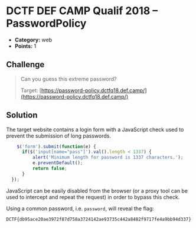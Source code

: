 # DCTF DEF CAMP Qualif 2018 – PasswordPolicy

* **Category:** web
* **Points:** 1

## Challenge

> Can you guess this extreme password?
>
> Target: [https://password-policy.dctfq18.def.camp/](https://password-policy.dctfq18.def.camp/)

## Solution

The target website contains a login form with a JavaScript check used to prevent the submission of long passwords.

```javascript
    $('form').submit(function(e) {
      if($('input[name="pass"]').val().length < 1337) {
          alert('Minimum length for password is 1337 characters.');
          e.preventDefault();
          return false;
      }
  });
```

JavaScript can be easily disabled from the browser (or a proxy tool can be used to intercept and repeat the request) in order to bypass this check.

Using a common password, i.e. `password`, will reveal the flag:

```
DCTF{db95ace20ae3972f87d758a3724142ae93735c442a8482f9717fe4a9bb94d337}
```